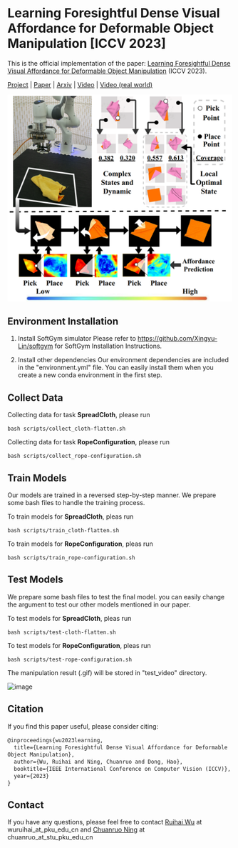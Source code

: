 # Learning Foresightful Dense Visual Affordance for Deformable Object Manipulation [ICCV 2023]
This is the official implementation of the paper: [Learning Foresightful Dense Visual Affordance 
for Deformable Object Manipulation](https://hyperplane-lab.github.io/DeformableAffordance/) (ICCV 2023).

[Project](https://hyperplane-lab.github.io/DeformableAffordance/) | [Paper](https://arxiv.org/pdf/2303.11057.pdf) | [Arxiv](https://arxiv.org/pdf/2303.11057.pdf) | [Video](https://youtu.be/DiZ9aXjK_PU) | [Video (real world)](https://youtu.be/aYneBzwhOGs)

![teaser.png](teaser.png)

## Environment Installation
1. Install SoftGym simulator
Please refer to https://github.com/Xingyu-Lin/softgym for SoftGym Installation Instructions.

2. Install other dependencies
Our environment dependencies are included in the "environment.yml" file. You can easily install them when you create a 
new conda environment in the first step.

## Collect Data
Collecting data for task **SpreadCloth**, please run 
```
bash scripts/collect_cloth-flatten.sh
```
Collecting data for task **RopeConfiguration**, please run 
```
bash scripts/collect_rope-configuration.sh
```
## Train Models
Our models are trained in a reversed step-by-step manner. We prepare some bash files to handle the training process.

To train models for **SpreadCloth**, pleas run
```
bash scripts/train_cloth-flatten.sh
```

To train models for **RopeConfiguration**, pleas run
```
bash scripts/train_rope-configuration.sh
```
## Test Models
We prepare some bash files to test the final model. you can easily change the argument to test our other models mentioned in our paper.

To test models for **SpreadCloth**, pleas run
```
bash scripts/test-cloth-flatten.sh
```

To test models for **RopeConfiguration**, pleas run
```
bash scripts/test-rope-configuration.sh
```

The manipulation result (.gif) will be stored in "test_video" directory.

<img src="cloth.gif" alt="image" width="200" height="200">

## Citation
If you find this paper useful, please consider citing:
```
@inproceedings{wu2023learning,
  title={Learning Foresightful Dense Visual Affordance for Deformable Object Manipulation},
  author={Wu, Ruihai and Ning, Chuanruo and Dong, Hao},
  booktitle={IEEE International Conference on Computer Vision (ICCV)},
  year={2023}
}
```

## Contact
If you have any questions, please feel free to contact [Ruihai Wu](https://warshallrho.github.io/) at wuruihai_at_pku_edu_cn and [Chuanruo Ning](https://tritiumr.github.io/) at chuanruo_at_stu_pku_edu_cn
